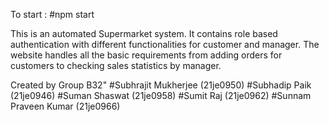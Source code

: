 To start :
#npm start

This is an automated Supermarket system. It contains role based authentication with different functionalities for customer and manager. The website handles all the basic requirements from adding orders for customers to checking sales statistics by manager.

Created by Group B32"
#Subhrajit Mukherjee (21je0950)
#Subhadip Paik (21je0946)
#Suman Shaswat (21je0958)
#Sumit Raj (21je0962)
#Sunnam Praveen Kumar (21je0966)

